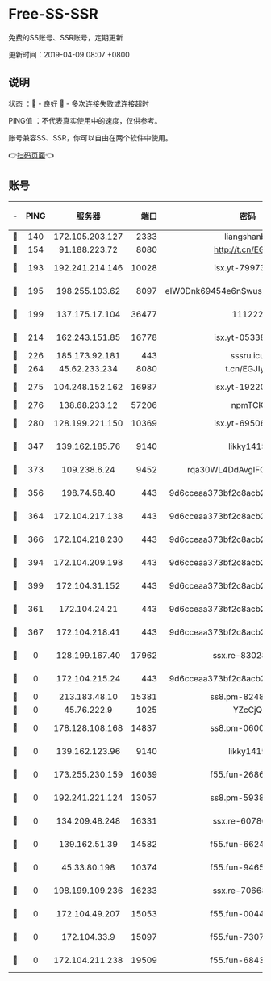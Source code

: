 # Free-SS-SSR

免费的SS账号、SSR账号，定期更新

更新时间：2019-04-09 08:07 +0800

## 说明

状态     ：🙂 - 良好 🙁 - 多次连接失败或连接超时

PING值   ：不代表真实使用中的速度，仅供参考。

账号兼容SS、SSR，你可以自由在两个软件中使用。

👉[扫码页面](https://liesauer.github.io/Free-SS-SSR/)👈

## 账号

|-|PING|服务器|端口|密码|加密方式|区域|
|:----:|:----:|:-----:|-----:|:----:|:----:|:----:|
|🙂|140|172.105.203.127|2333|liangshanbo|chacha20|JP|
|🙂|154|91.188.223.72|8080|http://t.cn/EGJIyrl|rc4-md5|RU|
|🙂|193|192.241.214.146|10028|isx.yt-79973395|aes-256-cfb|US|
|🙂|195|198.255.103.62|8097|eIW0Dnk69454e6nSwuspv9DmS201tQ0D|aes-256-cfb|US|
|🙂|199|137.175.17.104|36477|111222|aes-256-cfb|CN|
|🙂|214|162.243.151.85|16778|isx.yt-05338724|aes-256-cfb|US|
|🙂|226|185.173.92.181|443|sssru.icu|rc4-md5|RU|
|🙂|264|45.62.233.234|8080|t.cn/EGJIyrl|rc4-md5|CA|
|🙂|275|104.248.152.162|16987|isx.yt-19220154|aes-256-cfb|SG|
|🙂|276|138.68.233.12|57206|npmTCK|rc4-md5|US|
|🙂|280|128.199.221.150|10369|isx.yt-69506615|aes-256-cfb|SG|
|🙂|347|139.162.185.76|9140|likky1415|aes-256-cfb|DE|
|🙂|373|109.238.6.24|9452|rqa30WL4DdAvgIFG6Fs3znzTa|aes-256-cfb|FR|
|🙂|356|198.74.58.40|443|9d6cceaa373bf2c8acb22e60b6a58be6|aes-256-cfb|US|
|🙂|364|172.104.217.138|443|9d6cceaa373bf2c8acb22e60b6a58be6|aes-256-cfb|US|
|🙂|366|172.104.218.230|443|9d6cceaa373bf2c8acb22e60b6a58be6|aes-256-cfb|US|
|🙂|394|172.104.209.198|443|9d6cceaa373bf2c8acb22e60b6a58be6|aes-256-cfb|US|
|🙂|399|172.104.31.152|443|9d6cceaa373bf2c8acb22e60b6a58be6|aes-256-cfb|US|
|🙁|361|172.104.24.21|443|9d6cceaa373bf2c8acb22e60b6a58be6|aes-256-cfb|US|
|🙁|367|172.104.218.41|443|9d6cceaa373bf2c8acb22e60b6a58be6|aes-256-cfb|US|
|🙁|0|128.199.167.40|17962|ssx.re-83028997|aes-256-cfb|SG|
|🙁|0|172.104.215.24|443|9d6cceaa373bf2c8acb22e60b6a58be6|aes-256-cfb|US|
|🙁|0|213.183.48.10|15381|ss8.pm-82487575|rc4-md5|RU|
|🙁|0|45.76.222.9|1025|YZcCjQ|rc4-md5|JP|
|🙁|0|178.128.108.168|14837|ss8.pm-06000886|aes-256-cfb|SG|
|🙁|0|139.162.123.96|9140|likky1415|aes-256-cfb|JP|
|🙁|0|173.255.230.159|16039|f55.fun-26864065|aes-256-cfb|US|
|🙁|0|192.241.221.124|13057|ss8.pm-59380091|aes-256-cfb|US|
|🙁|0|134.209.48.248|16331|ssx.re-60780251|aes-256-cfb|US|
|🙁|0|139.162.51.39|14582|f55.fun-66240156|aes-256-cfb|SG|
|🙁|0|45.33.80.198|10374|f55.fun-94658580|aes-256-cfb|US|
|🙁|0|198.199.109.236|16233|ssx.re-70668248|aes-256-cfb|US|
|🙁|0|172.104.49.207|15053|f55.fun-00442983|aes-256-cfb|SG|
|🙁|0|172.104.33.9|15097|f55.fun-73077519|aes-256-cfb|SG|
|🙁|0|172.104.211.238|19509|f55.fun-68433460|aes-256-cfb|US|

